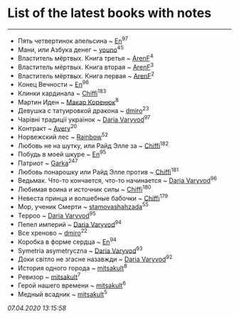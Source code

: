 # List of the latest books with notes
---

* Пять четвертинок апельсина ~ [En](users/333/333646551-vkontakte)<sup>97</sup>
* Мани, или Азбука денег ~ [youno](users/302/302928912-vkontakte)<sup>45</sup>
* Властитель мёртвых. Книга третья ~ [ArenF](users/113/113523157-vkontakte)<sup>4</sup>
* Властитель мёртвых. Книга вторая ~ [ArenF](users/113/113523157-vkontakte)<sup>3</sup>
* Властитель мёртвых. Книга первая ~ [ArenF](users/113/113523157-vkontakte)<sup>2</sup>
* Конец Вечности ~ [En](users/333/333646551-vkontakte)<sup>96</sup>
* Клинки кардинала ~ [Chiffi](users/105/105831994080785626680-google)<sup>183</sup>
* Мартин Иден ~ [Макар Коренюк](users/126/126368737-vkontakte)<sup>8</sup>
* Девушка с татуировкой дракона ~ [dmiro](users/571/5714115-vkontakte)<sup>23</sup>
* Чарівні традиції українок ~ [Daria Varyvod](users/829/829893410524253-facebook)<sup>97</sup>
* Контракт ~ [Avery](users/567/56734832-yandex)<sup>20</sup>
* Норвежский лес ~ [Rainbow](users/109/109787328219839805802-google)<sup>52</sup>
* Любовь не на шутку,  или Райд Элле за ~ [Chiffi](users/105/105831994080785626680-google)<sup>182</sup>
* Побудь в моей шкуре ~ [En](users/333/333646551-vkontakte)<sup>95</sup>
* Патриот ~ [Garka](users/115/115753719718250012620-google)<sup>247</sup>
* Любовь понарошку или Райд Элле против ~ [Chiffi](users/105/105831994080785626680-google)<sup>181</sup>
* Ведьмак. Что-то кончается, что-то начинается ~ [Daria Varyvod](users/829/829893410524253-facebook)<sup>96</sup>
* Любимая воина и источник силы ~ [Chiffi](users/105/105831994080785626680-google)<sup>180</sup>
* Невеста принца и волшебные бабочки ~ [Chiffi](users/105/105831994080785626680-google)<sup>179</sup>
* Мор, ученик Смерти ~ [stamovashahzada](users/310/310646815-vkontakte)<sup>55</sup>
* Терроо ~ [Daria Varyvod](users/829/829893410524253-facebook)<sup>95</sup>
* Пепел империй ~ [Daria Varyvod](users/829/829893410524253-facebook)<sup>94</sup>
* Все хреново ~ [dmiro](users/571/5714115-vkontakte)<sup>22</sup>
* Коробка в форме сердца ~ [En](users/333/333646551-vkontakte)<sup>94</sup>
* Symetria asymetryczna ~ [Daria Varyvod](users/829/829893410524253-facebook)<sup>93</sup>
* Доки світло не згасне назавжди ~ [Daria Varyvod](users/829/829893410524253-facebook)<sup>92</sup>
* История одного города ~ [mitsakult](users/288/288034278-vkontakte)<sup>8</sup>
* Ревизор ~ [mitsakult](users/288/288034278-vkontakte)<sup>7</sup>
* Герой нашего времени ~ [mitsakult](users/288/288034278-vkontakte)<sup>6</sup>
* Медный всадник ~ [mitsakult](users/288/288034278-vkontakte)<sup>5</sup>


_07.04.2020 13:15:58_
